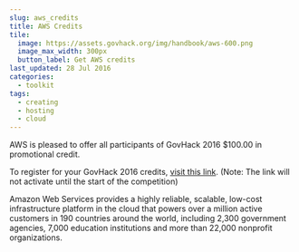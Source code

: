 ```yaml
---
slug: aws_credits
title: AWS Credits
tile:
  image: https://assets.govhack.org/img/handbook/aws-600.png
  image_max_width: 300px
  button_label: Get AWS credits
last_updated: 28 Jul 2016
categories: 
  - toolkit
tags:
  - creating
  - hosting
  - cloud
---
```


AWS is pleased to offer all participants of GovHack 2016 $100.00 in promotional credit.

To register for your GovHack 2016 credits, [visit this link](https://aws.amazon.com/events/govhack16/). (Note: The link will not activate until the start of the competition)

Amazon Web Services provides a highly reliable, scalable, low-cost infrastructure platform in the cloud that powers over a million active customers in 190 countries around the world, including 2,300 government agencies, 7,000 education institutions and more than 22,000 nonprofit organizations.
